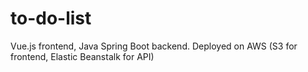 # to-do-list
Vue.js frontend, Java Spring Boot backend. Deployed on AWS (S3 for frontend, Elastic Beanstalk for API)
